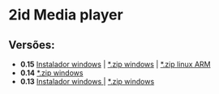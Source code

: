 # 2id Media player  
  
## Versões:

* **0.15** [Instalador windows](http://popmuzserver.cloudapp.net/player/player2id.v0.15.exe) | [*.zip windows](http://popmuzserver.cloudapp.net/player/2idplayer.v0.15.windows.zip) | [*.zip linux ARM](http://popmuzserver.cloudapp.net/player/2idplayer.v0.15.linux.arm.zip)
* **0.14** [*.zip windows](http://popmuzserver.cloudapp.net/player/2idplayer.v0.14.windows.zip)
* **0.13** [Instalador windows ](http://popmuzserver.cloudapp.net/player/player2id.v0.13.exe) | [*.zip windows](http://popmuzserver.cloudapp.net/player/2idplayer.v0.13.windows.zip)

